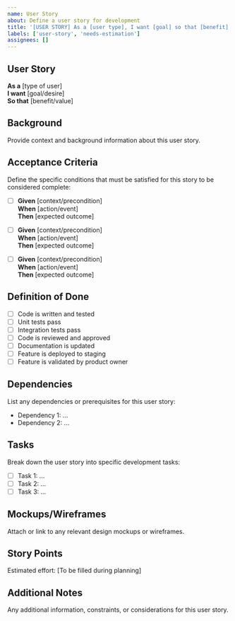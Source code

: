 ```yaml
---
name: User Story
about: Define a user story for development
title: '[USER STORY] As a [user type], I want [goal] so that [benefit]'
labels: ['user-story', 'needs-estimation']
assignees: []
---
```


## User Story
**As a** [type of user]  
**I want** [goal/desire]  
**So that** [benefit/value]

## Background
Provide context and background information about this user story.

## Acceptance Criteria
Define the specific conditions that must be satisfied for this story to be considered complete:

- [ ] **Given** [context/precondition]  
      **When** [action/event]  
      **Then** [expected outcome]

- [ ] **Given** [context/precondition]  
      **When** [action/event]  
      **Then** [expected outcome]

- [ ] **Given** [context/precondition]  
      **When** [action/event]  
      **Then** [expected outcome]

## Definition of Done
- [ ] Code is written and tested
- [ ] Unit tests pass
- [ ] Integration tests pass
- [ ] Code is reviewed and approved
- [ ] Documentation is updated
- [ ] Feature is deployed to staging
- [ ] Feature is validated by product owner

## Dependencies
List any dependencies or prerequisites for this user story:
- Dependency 1: ...
- Dependency 2: ...

## Tasks
Break down the user story into specific development tasks:
- [ ] Task 1: ...
- [ ] Task 2: ...
- [ ] Task 3: ...

## Mockups/Wireframes
Attach or link to any relevant design mockups or wireframes.

## Story Points
Estimated effort: [To be filled during planning]

## Additional Notes
Any additional information, constraints, or considerations for this user story.
